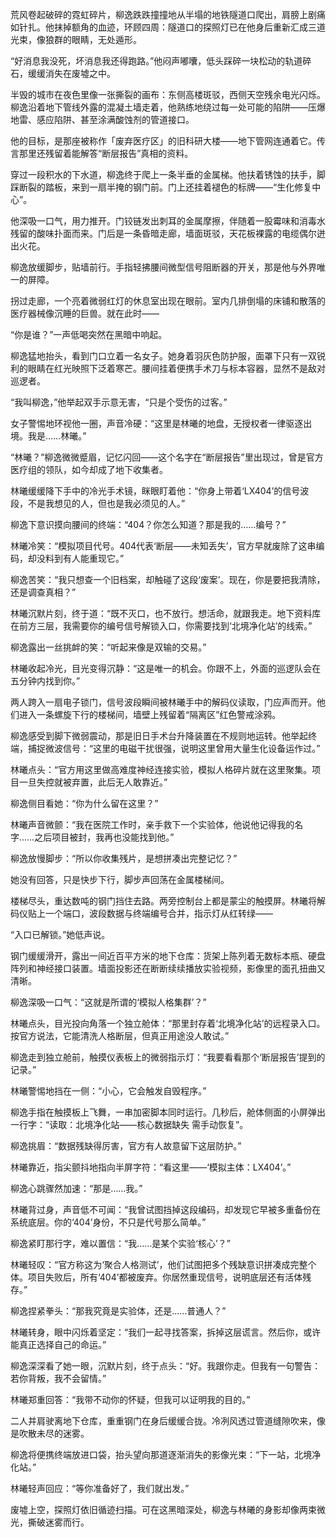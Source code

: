 荒风卷起破碎的霓虹碎片，柳逸跌跌撞撞地从半塌的地铁隧道口爬出，肩膀上剧痛如针扎。他抹掉额角的血迹，环顾四周：隧道口的探照灯已在他身后重新汇成三道光束，像狼群的眼睛，无处遁形。

“好消息我没死，坏消息我还得跑路。”他闷声嘟囔，低头踩碎一块松动的轨道碎石，缓缓消失在废墟之中。

半毁的城市在夜色里像一张撕裂的画布：东侧高楼斑驳，西侧天空残余电光闪烁。柳逸沿着地下管线外露的混凝土墙走着，他熟练地绕过每一处可能的陷阱——压爆地雷、感应陷阱、甚至涂满酸蚀剂的管道接口。

他的目标，是那座被称作「废弃医疗区」的旧科研大楼——地下管网连通着它。传言那里还残留着能解答“断层报告”真相的资料。

穿过一段积水的下水道，柳逸终于爬上一条半垂的金属梯。他扶着锈蚀的扶手，脚踩断裂的踏板，来到一扇半掩的钢门前。门上还挂着褪色的标牌——“生化修复中心”。

他深吸一口气，用力推开。门铰链发出刺耳的金属摩擦，伴随着一股霉味和消毒水残留的酸味扑面而来。门后是一条昏暗走廊，墙面斑驳，天花板裸露的电缆偶尔迸出火花。

柳逸放缓脚步，贴墙前行。手指轻拂腰间微型信号阻断器的开关，那是他与外界唯一的屏障。

拐过走廊，一个亮着微弱红灯的休息室出现在眼前。室内几排倒塌的床铺和散落的医疗器械像沉睡的巨兽。就在此时——

“你是谁？”一声低喝突然在黑暗中响起。

柳逸猛地抬头，看到门口立着一名女子。她身着羽灰色防护服，面罩下只有一双锐利的眼睛在红光映照下泛着寒芒。腰间挂着便携手术刀与标本容器，显然不是敌对巡逻者。

“我叫柳逸，”他举起双手示意无害，“只是个受伤的过客。”

女子警惕地环视他一圈，声音冷硬：“这里是林曦的地盘，无授权者一律驱逐出境。我是……林曦。”

“林曦？”柳逸微微蹙眉，记忆闪回——这个名字在“断层报告”里出现过，曾是官方医疗组的领队，如今却成了地下收集者。

林曦缓缓降下手中的冷光手术镜，眯眼盯着他：“你身上带着‘LX404’的信号波段，不是我想见的人，但也是我必须见的人。”

柳逸下意识摸向腰间的终端：“404？你怎么知道？那是我的……编号？”

林曦冷笑：“模拟项目代号。404代表‘断层——未知丢失’，官方早就废除了这串编码，却没料到有人能重现它。”

柳逸苦笑：“我只想查一个旧档案，却触碰了这段‘废案’。现在，你是要把我清除，还是调查真相？”

林曦沉默片刻，终于道：“既不灭口，也不放行。想活命，就跟我走。地下资料库在前方三层，我需要你的编号信号解锁入口，你需要找到‘北境净化站’的线索。”

柳逸露出一丝挑衅的笑：“听起来像是双输的交易。”

林曦收起冷光，目光变得沉静：“这是唯一的机会。你跟不上，外面的巡逻队会在五分钟内找到你。”

两人跨入一扇电子锁门，信号波段瞬间被林曦手中的解码仪读取，门应声而开。他们进入一条螺旋下行的楼梯间，墙壁上残留着“隔离区”红色警戒涂鸦。

柳逸感受到脚下微弱震动，那是旧日手术台升降装置在不规则地运转。他举起终端，捕捉微波信号：“这里的电磁干扰很强，说明这里曾用大量生化设备运作过。”

林曦点头：“官方用这里做高难度神经连接实验，模拟人格碎片就在这里聚集。项目一旦失控就被弃置，此后无人敢靠近。”

柳逸侧目看她：“你为什么留在这里？”

林曦声音微颤：“我在医院工作时，亲手救下一个实验体，他说他记得我的名字……之后项目被封，我再也没能找到他。”

柳逸放慢脚步：“所以你收集残片，是想拼凑出完整记忆？”

她没有回答，只是快步下行，脚步声回荡在金属楼梯间。

楼梯尽头，重达数吨的钢门挡住去路。两旁控制台上都是蒙尘的触摸屏。林曦将解码仪贴上一个端口，波段数据与终端编号合并，指示灯从红转绿——

“入口已解锁。”她低声说。

钢门缓缓滑开，露出一间近百平方米的地下仓库：货架上陈列着无数标本瓶、硬盘阵列和神经接口装置。墙面投影还在断断续续播放实验视频，影像里的面孔扭曲又清晰。

柳逸深吸一口气：“这就是所谓的‘模拟人格集群’？”

林曦点头，目光投向角落一个独立舱体：“那里封存着‘北境净化站’的远程录入口。按官方说法，它能清洗人格断层，但真正用途没人敢试。”

柳逸走到独立舱前，触摸仪表板上的微弱指示灯：“我要看看那个‘断层报告’提到的记录。”

林曦警惕地挡在一侧：“小心，它会触发自毁程序。”

柳逸手指在触摸板上飞舞，一串加密脚本同时运行。几秒后，舱体侧面的小屏弹出一行字：“读取：北境净化站——核心数据缺失 需手动恢复”。

柳逸挑眉：“数据残缺得厉害，官方有人故意留下这层防护。”

林曦靠近，指尖颤抖地指向半屏字符：“看这里——‘模拟主体：LX404’。”

柳逸心跳骤然加速：“那是……我。”

林曦背过身，声音低不可闻：“我曾试图挡掉这段编码，却发现它早被多重备份在系统底层。你的‘404’身份，不只是代号那么简单。”

柳逸紧盯那行字，难以置信：“我……是某个实验‘核心’？”

林曦轻叹：“官方称这为‘聚合人格测试’，他们试图把多个残缺意识拼凑成完整个体。项目失败后，所有‘404’都被废弃。你居然重现信号，说明底层还有活体残存。”

柳逸捏紧拳头：“那我究竟是实验体，还是……普通人？”

林曦转身，眼中闪烁着坚定：“我们一起寻找答案，拆掉这层谎言。然后你，或许能真正选择自己的命运。”

柳逸深深看了她一眼，沉默片刻，终于点头：“好。我跟你走。但我有一句警告：若你背叛，我不会留情。”

林曦郑重回答：“我带不动你的怀疑，但我可以证明我的目的。”

二人并肩驶离地下仓库，重重钢门在身后缓缓合拢。冷冽风透过管道缝隙吹来，像是吹散未尽的迷雾。

柳逸将便携终端放进口袋，抬头望向那道逐渐消失的影像光束：“下一站，北境净化站。”

林曦轻声回应：“等你准备好了，我们就出发。”

废墟上空，探照灯依旧循迹扫描。可在这黑暗深处，柳逸与林曦的身影却像两束微光，撕破迷雾而行。
  